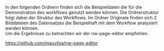 In den folgenden Ordnern finden sich die Beispieldaten die für die Demonstration des workflows genutzt werden können.
Die Ordnerstruktur folgt dabei der Struktur des Workflows.
Im Ordner Originale finden sich 2 Bilddateien des Datensatzes die Beispielhaft mit dem Workflow analysiert werden können.  
Um die Ergebnisse zu betrachten wir der nw-page-editor empfohlen.

https://github.com/mauvilsa/nw-page-editor
